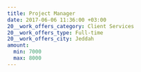 ```yaml
---
title: Project Manager
date: 2017-06-06 11:36:00 +03:00
20__work_offers_category: Client Services
20__work_offers_type: Full-time
20__work_offers_city: Jeddah
amount:
  min: 7000
  max: 8000
---
```


